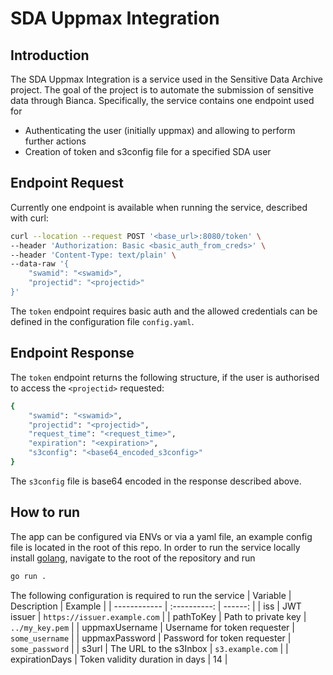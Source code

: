# SDA Uppmax Integration

## Introduction

The SDA Uppmax Integration is a service used in the Sensitive Data Archive project. The goal of the project is to automate the submission of sensitive data through Bianca. Specifically, the service contains one endpoint used for
- Authenticating the user (initially uppmax) and allowing to perform further actions
- Creation of token and s3config file for a specified SDA user

## Endpoint Request

Currently one endpoint is available when running the service, described with curl:
```bash
curl --location --request POST '<base_url>:8080/token' \
--header 'Authorization: Basic <basic_auth_from_creds>' \
--header 'Content-Type: text/plain' \
--data-raw '{
    "swamid": "<swamid>",
    "projectid": "<projectid>"
}'
```

The `token` endpoint requires basic auth and the allowed credentials can be defined in the configuration file `config.yaml`.

## Endpoint Response

The `token` endpoint returns the following structure, if the user is authorised to access the `<projectid>` requested:

```bash
{
    "swamid": "<swamid>",
    "projectid": "<projectid>",
    "request_time": "<request_time>",
    "expiration": "<expiration>",
    "s3config": "<base64_encoded_s3config>"
}
```
The `s3config` file is base64 encoded in the response described above.

## How to run
The app can be configured via ENVs or via a yaml file, an example config file is located in the root of this repo.
In order to run the service locally install [golang](https://go.dev/learn/), navigate to the root of the repository and run
```bash
go run .
```
The following configuration is required to run the service
| Variable     | Description  | Example |
| ------------ | :----------: | ------: |
| iss | JWT issuer | `https://issuer.example.com` |
| pathToKey | Path to private key | `../my_key.pem` |
| uppmaxUsername | Username for token requester | `some_username` |
| uppmaxPassword | Password for token requester | `some_password` |
| s3url | The URL to the s3Inbox | `s3.example.com` |
| expirationDays | Token validity duration in days | 14 |